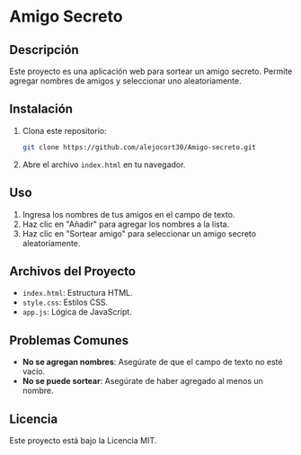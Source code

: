 # Amigo Secreto

## Descripción
Este proyecto es una aplicación web para sortear un amigo secreto. Permite agregar nombres de amigos y seleccionar uno aleatoriamente.

## Instalación
1. Clona este repositorio:
   ```bash
   git clone https://github.com/alejocort30/Amigo-secreto.git
   ```
2. Abre el archivo `index.html` en tu navegador.

## Uso
1. Ingresa los nombres de tus amigos en el campo de texto.
2. Haz clic en "Añadir" para agregar los nombres a la lista.
3. Haz clic en "Sortear amigo" para seleccionar un amigo secreto aleatoriamente.

## Archivos del Proyecto
- `index.html`: Estructura HTML.
- `style.css`: Estilos CSS.
- `app.js`: Lógica de JavaScript.

## Problemas Comunes
- **No se agregan nombres**: Asegúrate de que el campo de texto no esté vacío.
- **No se puede sortear**: Asegúrate de haber agregado al menos un nombre.

## Licencia
Este proyecto está bajo la Licencia MIT.
